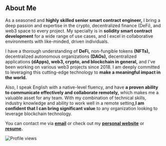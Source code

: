 ## **About Me**

As a seasoned and **highly skilled senior smart contract engineer,** I bring a deep passion and expertise in the crypto, decentralized finance (DeFi), and web3 space to every project. My specialty is in **solidity smart contract development** for a wide range of use cases, and I excel in collaborative environments with like-minded, driven individuals.

I have a thorough understanding of **DeFi,** non-fungible tokens **(NFTs),** decentralized autonomous organizations **(DAOs),** decentralized applications **(dApps), web3, crypto, and blockchain in general,** and I've been working on various web3 projects since 2018. I am deeply committed to leveraging this cutting-edge technology to **make a meaningful impact in the world.**

Also, I speak English with a native-level fluency, and have **a proven ability to communicate effectively and collaborate remotely,** which makes me a valuable asset for any team. With my combination of technical skills, industry knowledge and ability to work well in a remote setting,**I am confident that I can bring significant value** to any organization looking to leverage blockchain technology.

You can contact me via **[email](mailto:mihajlomaksa9@gmail.com)** or check out my **[personal website](https://mihailomaksa.com)** or **[resume](https://mihailomaksa.com/Resume.pdf).**

![Profile views](https://gpvc.arturio.dev/mihailo-maksa)
